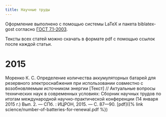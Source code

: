 ```yaml
---
title: Научные труды
---
```


Оформление выполнено с помощью системы LaTeX и пакета biblatex-gost
согласно [ГОСТ 7.1-2003](https://ru.wikisource.org/wiki/ГОСТ_7.1—2003).

Тексты всех статей можно скачать в формате pdf с помощью ссылок после
каждой статьи.

# 2015

Моренко К. С. Определение количества аккумуляторных батарей для
резервного электроснабжения при использовании совместно с
возобновляемым источником энергии [Текст] // Актуальные вопросы
технических наук в современных условиях: Сборник научных трудов по
итогам международной научно-практической конференции (14 января 2015
г.) Вып. 2. — СПб. : ИЦРОН, 2015. — С. 87—90.
[pdf]({% link science/number-of-batteries-for-renewal.pdf %})
